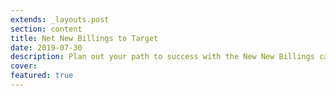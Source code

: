```yaml
---
extends: _layouts.post
section: content
title: Net New Billings to Target
date: 2019-07-30
description: Plan out your path to success with the New New Billings calculator.
cover:
featured: true
---
```


<test></test>